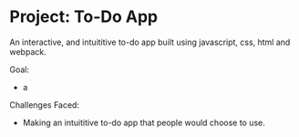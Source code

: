 # Project: To-Do App
An interactive, and intuititive to-do app built using javascript, css, html and webpack.

Goal:
- a

Challenges Faced:
- Making an intuititive to-do app that people would choose to use.
